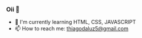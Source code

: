### Oii 👋

- 🌱 I'm currently learning  HTML, CSS, JAVASCRIPT
- 📫 How to reach me: thiagodaluz5@gmail.com


